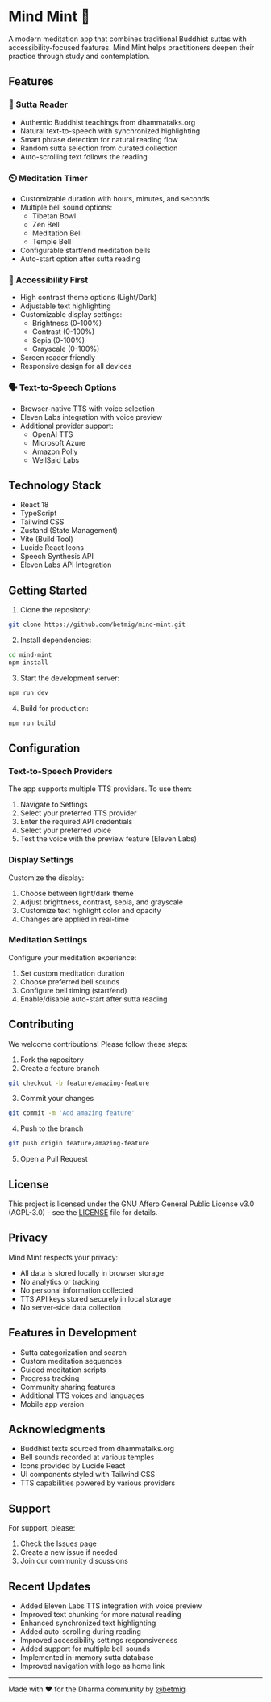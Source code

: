 # Mind Mint 🌿

A modern meditation app that combines traditional Buddhist suttas with accessibility-focused features. Mind Mint helps practitioners deepen their practice through study and contemplation.

## Features

### 📖 Sutta Reader
- Authentic Buddhist teachings from dhammatalks.org
- Natural text-to-speech with synchronized highlighting
- Smart phrase detection for natural reading flow
- Random sutta selection from curated collection
- Auto-scrolling text follows the reading

### ⏲️ Meditation Timer
- Customizable duration with hours, minutes, and seconds
- Multiple bell sound options:
  - Tibetan Bowl
  - Zen Bell
  - Meditation Bell
  - Temple Bell
- Configurable start/end meditation bells
- Auto-start option after sutta reading

### 🎯 Accessibility First
- High contrast theme options (Light/Dark)
- Adjustable text highlighting
- Customizable display settings:
  - Brightness (0-100%)
  - Contrast (0-100%)
  - Sepia (0-100%)
  - Grayscale (0-100%)
- Screen reader friendly
- Responsive design for all devices

### 🗣️ Text-to-Speech Options
- Browser-native TTS with voice selection
- Eleven Labs integration with voice preview
- Additional provider support:
  - OpenAI TTS
  - Microsoft Azure
  - Amazon Polly
  - WellSaid Labs

## Technology Stack

- React 18
- TypeScript
- Tailwind CSS
- Zustand (State Management)
- Vite (Build Tool)
- Lucide React Icons
- Speech Synthesis API
- Eleven Labs API Integration

## Getting Started

1. Clone the repository:
```bash
git clone https://github.com/betmig/mind-mint.git
```

2. Install dependencies:
```bash
cd mind-mint
npm install
```

3. Start the development server:
```bash
npm run dev
```

4. Build for production:
```bash
npm run build
```

## Configuration

### Text-to-Speech Providers

The app supports multiple TTS providers. To use them:

1. Navigate to Settings
2. Select your preferred TTS provider
3. Enter the required API credentials
4. Select your preferred voice
5. Test the voice with the preview feature (Eleven Labs)

### Display Settings

Customize the display:

1. Choose between light/dark theme
2. Adjust brightness, contrast, sepia, and grayscale
3. Customize text highlight color and opacity
4. Changes are applied in real-time

### Meditation Settings

Configure your meditation experience:

1. Set custom meditation duration
2. Choose preferred bell sounds
3. Configure bell timing (start/end)
4. Enable/disable auto-start after sutta reading

## Contributing

We welcome contributions! Please follow these steps:

1. Fork the repository
2. Create a feature branch
```bash
git checkout -b feature/amazing-feature
```
3. Commit your changes
```bash
git commit -m 'Add amazing feature'
```
4. Push to the branch
```bash
git push origin feature/amazing-feature
```
5. Open a Pull Request

## License

This project is licensed under the GNU Affero General Public License v3.0 (AGPL-3.0) - see the [LICENSE](LICENSE) file for details.

## Privacy

Mind Mint respects your privacy:
- All data is stored locally in browser storage
- No analytics or tracking
- No personal information collected
- TTS API keys stored securely in local storage
- No server-side data collection

## Features in Development

- Sutta categorization and search
- Custom meditation sequences
- Guided meditation scripts
- Progress tracking
- Community sharing features
- Additional TTS voices and languages
- Mobile app version

## Acknowledgments

- Buddhist texts sourced from dhammatalks.org
- Bell sounds recorded at various temples
- Icons provided by Lucide React
- UI components styled with Tailwind CSS
- TTS capabilities powered by various providers

## Support

For support, please:
1. Check the [Issues](https://github.com/betmig/mind-mint/issues) page
2. Create a new issue if needed
3. Join our community discussions

## Recent Updates

- Added Eleven Labs TTS integration with voice preview
- Improved text chunking for more natural reading
- Enhanced synchronized text highlighting
- Added auto-scrolling during reading
- Improved accessibility settings responsiveness
- Added support for multiple bell sounds
- Implemented in-memory sutta database
- Improved navigation with logo as home link

---

Made with ❤️ for the Dharma community by [@betmig](https://github.com/betmig)